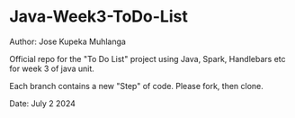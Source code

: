 # Java-Week3-ToDo-List

Author: Jose Kupeka Muhlanga

Official repo for the "To Do List" project using Java, Spark, Handlebars etc for week 3 of java unit.

Each branch contains a new "Step" of code. Please fork, then clone.

Date: July 2 2024